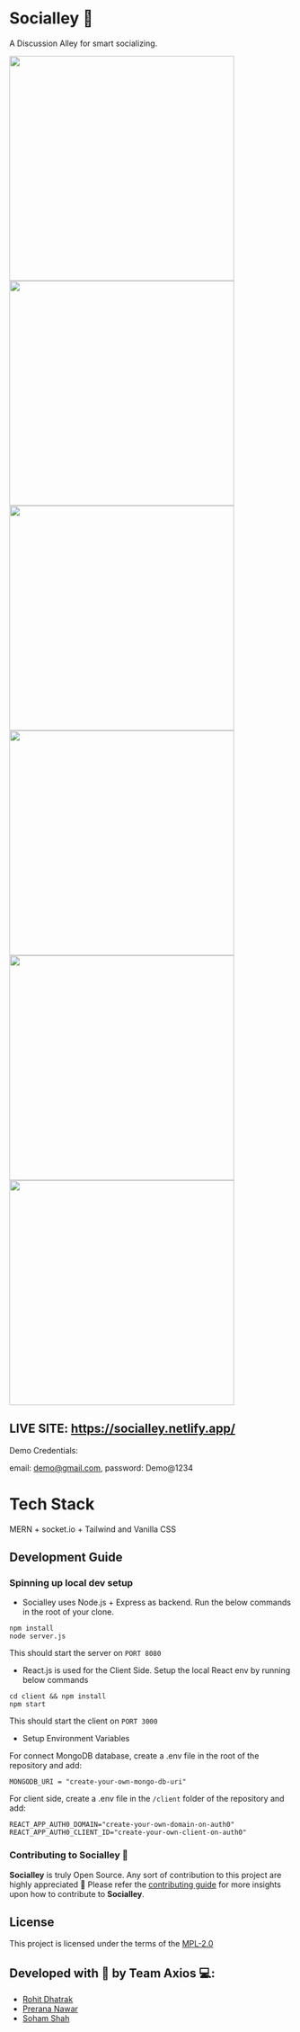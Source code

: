# Socialley 💬

A Discussion Alley for smart socializing.


<img src="https://user-images.githubusercontent.com/57338980/116833363-53126e80-abd6-11eb-89e8-6b04ec1ba7d1.png" height="400">
<img src="https://user-images.githubusercontent.com/57338980/116833371-5c034000-abd6-11eb-9749-633f3c274ffa.png" height="400">
<img src="https://user-images.githubusercontent.com/57338980/116833375-60c7f400-abd6-11eb-806a-9128ff991dda.png" height="400">
<img src="https://user-images.githubusercontent.com/57338980/116833376-632a4e00-abd6-11eb-87e6-9ba4414a5d10.png" height="400">
<img src="https://user-images.githubusercontent.com/57338980/116833383-658ca800-abd6-11eb-805e-f94857520f27.png" height="400">
<img src="https://user-images.githubusercontent.com/57338980/116833387-67566b80-abd6-11eb-9657-02aefa779e92.png" height="400">

## LIVE SITE: https://socialley.netlify.app/
Demo Credentials: 

email: demo@gmail.com, 
password: Demo@1234

# Tech Stack

MERN + socket.io + Tailwind and Vanilla CSS

## Development Guide

### Spinning up local dev setup

- Socialley uses Node.js + Express as backend. Run the below commands in the root of your clone.
```
npm install
node server.js
```
This should start the server on `PORT 8080`

- React.js is used for the Client Side. Setup the local React env by running below commands

```
cd client && npm install
npm start
```
This should start the client on `PORT 3000`

- Setup Environment Variables

For connect MongoDB database, create a .env file in the root of the repository and add:
```
MONGODB_URI = "create-your-own-mongo-db-uri"
```

For client side, create a .env file in the `/client` folder of the repository and add:
```
REACT_APP_AUTH0_DOMAIN="create-your-own-domain-on-auth0"
REACT_APP_AUTH0_CLIENT_ID="create-your-own-client-on-auth0"
```

### **Contributing to Socialley** 🚀
**Socialley** is truly Open Source. Any sort of contribution to this project are highly appreciated 💖 Please refer the [contributing guide](./CONTRIBUTING.md) for more insights upon how to contribute to **Socialley**.

## **License** 

This project is licensed under the terms of the
[MPL-2.0](/LICENSE)

## Developed with 💖 by **Team Axios** 💻:
* [Rohit Dhatrak](https://github.com/RohitDhatrak)
* [Prerana Nawar](https://github.com/prerana1821)
* [Soham Shah](https://github.com/sohamsshah)

